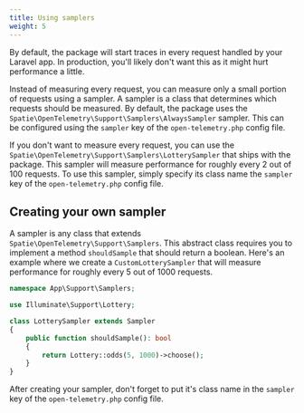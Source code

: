 ```yaml
---
title: Using samplers
weight: 5
---
```


By default, the package will start traces in every request handled by your Laravel app. In production, you'll likely don't want this as it might hurt performance a little.

Instead of measuring every request, you can measure only a small portion of requests using a sampler. A sampler is a class that determines which requests should be measured. By default, the package uses the `Spatie\OpenTelemetry\Support\Samplers\AlwaysSampler` sampler. This can be configured using the `sampler` key of the `open-telemetry.php` config file.

If you don't want to measure every request, you can use the `Spatie\OpenTelemetry\Support\Samplers\LotterySampler` that ships with the package. This sampler will measure performance for roughly every 2 out of 100 requests. To use this sampler, simply specify its class name the `sampler` key of the `open-telemetry.php` config file.

## Creating your own sampler

A sampler is any class that extends `Spatie\OpenTelemetry\Support\Samplers`. This abstract class requires you to implement a method `shouldSample` that should return a boolean. Here's an example where we create a `CustomLotterySampler` that will measure performance for roughly every 5 out of 1000 requests.

```php
namespace App\Support\Samplers;

use Illuminate\Support\Lottery;

class LotterySampler extends Sampler
{
    public function shouldSample(): bool
    {
        return Lottery::odds(5, 1000)->choose();
    }
}
```

After creating your sampler, don't forget to put it's class name in the `sampler` key of the `open-telemetry.php` config file.
